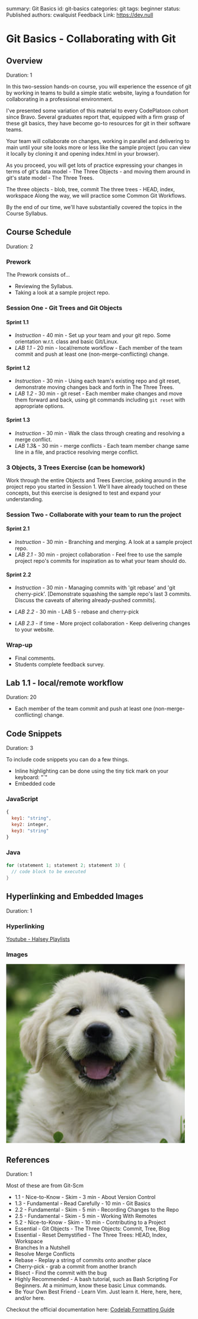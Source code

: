 summary: Git Basics
id: git-basics
categories: git
tags: beginner
status: Published 
authors: cwalquist
Feedback Link: https://dev.null

# Git Basics - Collaborating with Git
<!-- ------------------------ -->
## Overview 
Duration: 1

In this two-session hands-on course, you will experience the essence of git by working in teams to build a simple static website, laying a foundation for collaborating in a professional environment.

I've presented some variation of this material to every CodePlatoon cohort since Bravo. Several graduates report that, equipped with a firm grasp of these git basics, they have become go-to resources for git in their software teams.

Your team will collaborate on changes, working in parallel and delivering to main until your site looks more or less like the sample project (you can view it locally by cloning it and opening index.html in your browser).

As you proceed, you will get lots of practice expressing your changes in terms of git's data model - The Three Objects - and moving them around in git's state model - The Three Trees.

The three objects - blob, tree, commit
The three trees - HEAD, index, workspace
Along the way, we will practice some Common Git Workflows.

By the end of our time, we'll have substantially covered the topics in the Course Syllabus.

<!-- ------------------------ -->
## Course Schedule
Duration: 2

### Prework
The Prework consists of...

- Reviewing the Syllabus.
- Taking a look at a sample project repo.

### Session One - Git Trees and Git Objects

#### Sprint 1.1
- *Instruction* - 40 min - Set up your team and your git repo. Some orientation w.r.t. class and basic Git/Linux.
- *LAB 1.1* - 20 min - local/remote workflow - Each member of the team commit and push at least one (non-merge-conflicting) change.

#### Sprint 1.2
- *Instruction* - 30 min - Using each team's existing repo and git reset, demonstrate moving changes back and forth in The Three Trees.
- *LAB 1.2* - 30 min - git reset - Each member make changes and move them forward and back, using git commands including `git reset` with appropriate options.

#### Sprint 1.3
- *Instruction* - 30 min - Walk the class through creating and resolving a merge conflict.
- *LAB 1.3*& - 30 min - merge conflicts - Each team member change same line in a file, and practice resolving merge conflict.

### 3 Objects, 3 Trees Exercise (can be homework)
Work through the entire Objects and Trees Exercise, poking around in the project repo you started in Session 1. We'll have already touched on these concepts, but this exercise is designed to test and expand your understanding.

### Session Two - Collaborate with your team to run the project

#### Sprint 2.1
- *Instruction* - 30 min - Branching and merging. A look at a sample project repo.
- *LAB 2.1* - 30 min - project collaboration - Feel free to use the sample project repo's commits for inspiration as to what your team should do.

#### Sprint 2.2
- *Instruction* - 30 min - Managing commits with 'git rebase' and 'git cherry-pick'. [Demonstrate squashing the sample repo's last 3 commits. Discuss the caveats of altering already-pushed commits].
- *LAB 2.2* - 30 min - LAB 5 - rebase and cherry-pick

- *LAB 2.3* - if time - More project collaboration - Keep delivering changes to your website.

### Wrap-up
- Final comments.
- Students complete feedback survey.

## Lab 1.1 - local/remote workflow
Duration: 20
- Each member of the team commit and push at least one (non-merge-conflicting) change.


<!-- ------------------------ -->
## Code Snippets
Duration: 3

To include code snippets you can do a few things. 
- Inline highlighting can be done using the tiny tick mark on your keyboard: "`"
- Embedded code

### JavaScript

```javascript
{ 
  key1: "string", 
  key2: integer,
  key3: "string"
}
```

### Java

```java
for (statement 1; statement 2; statement 3) {
  // code block to be executed
}
```

<!-- ------------------------ -->
## Hyperlinking and Embedded Images
Duration: 1
### Hyperlinking
[Youtube - Halsey Playlists](https://www.youtube.com/user/iamhalsey/playlists)

### Images
![alt-text-here](assets/puppy.jpg)

<!-- ------------------------ -->
## References
Duration: 1

Most of these are from Git-Scm

- 1.1 - Nice-to-Know - Skim - 3 min - About Version Control
- 1.3 - Fundamental - Read Carefully - 10 min - Git Basics
- 2.2 - Fundamental - Skim - 5 min - Recording Changes to the Repo
- 2.5 - Fundamental - Skim - 5 min - Working With Remotes
- 5.2 - Nice-to-Know - Skim - 10 min - Contributing to a Project
- Essential - Git Objects - The Three Objects: Commit, Tree, Blog
- Essential - Reset Demystified - The Three Trees: HEAD, Index, Workspace
- Branches In a Nutshell
- Resolve Merge Conflicts
- Rebase - Replay a string of commits onto another place
- Cherry-pick - grab a commit from another branch
- Bisect - Find the commit with the bug
- Highly Recommended - A bash tutorial, such as Bash Scripting For Beginners. At a minimum, know these basic Linux commands.
- Be Your Own Best Friend - Learn Vim. Just learn it. Here, here, here, and/or here.


Checkout the official documentation here: [Codelab Formatting Guide](https://github.com/googlecodelabs/tools/blob/master/FORMAT-GUIDE.md)
